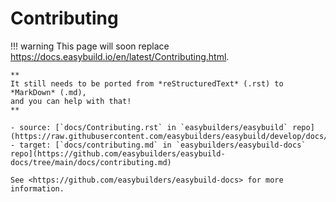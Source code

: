 # Contributing

!!! warning
    This page will soon replace <https://docs.easybuild.io/en/latest/Contributing.html>.

    **
    It still needs to be ported from *reStructuredText* (.rst) to *MarkDown* (.md),  
    and you can help with that!
    **

    - source: [`docs/Contributing.rst` in `easybuilders/easybuild` repo](https://raw.githubusercontent.com/easybuilders/easybuild/develop/docs/Contributing.rst)
    - target: [`docs/contributing.md` in `easybuilders/easybuild-docs` repo](https://github.com/easybuilders/easybuild-docs/tree/main/docs/contributing.md)

    See <https://github.com/easybuilders/easybuild-docs> for more information.
